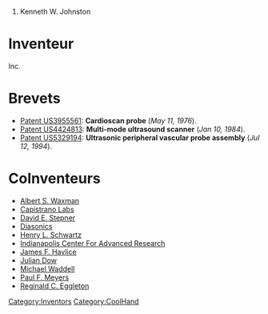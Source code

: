 1.  Kenneth W. Johnston

Inventeur
=========

Inc.

Brevets
=======

-   [Patent US3955561](Patent_US3955561 "wikilink"): **Cardioscan
    probe** (*May 11, 1976*).
-   [Patent US4424813](Patent_US4424813 "wikilink"): **Multi-mode
    ultrasound scanner** (*Jan 10, 1984*).
-   [Patent US5329194](Patent_US5329194 "wikilink"): **Ultrasonic
    peripheral vascular probe assembly** (*Jul 12, 1994*).

CoInventeurs
============

-   [Albert S. Waxman](Albert_S._Waxman "wikilink")
-   [Capistrano Labs](Capistrano_Labs "wikilink")
-   [David E. Stepner](David_E._Stepner "wikilink")
-   [Diasonics](Diasonics "wikilink")
-   [Henry L. Schwartz](Henry_L._Schwartz "wikilink")
-   [Indianapolis Center For Advanced
    Research](Indianapolis_Center_For_Advanced_Research "wikilink")
-   [James F. Havlice](James_F._Havlice "wikilink")
-   [Julian Dow](Julian_Dow "wikilink")
-   [Michael Waddell](Michael_Waddell "wikilink")
-   [Paul F. Meyers](Paul_F._Meyers "wikilink")
-   [Reginald C. Eggleton](Reginald_C._Eggleton "wikilink")

<Category:Inventors> <Category:CoolHand>
